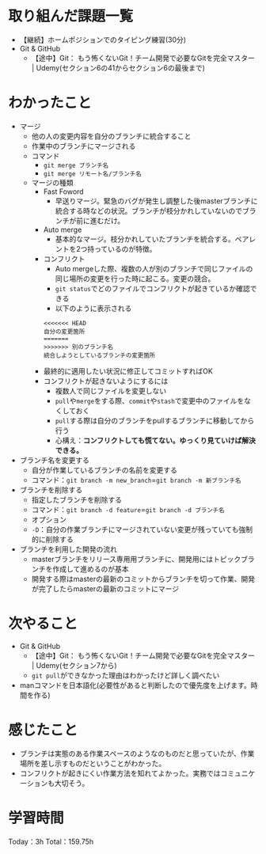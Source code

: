 # 取り組んだ課題一覧
- 【継続】ホームポジションでのタイピング練習(30分)
- Git & GitHub
	- 【途中】Git： もう怖くないGit！チーム開発で必要なGitを完全マスター | Udemy(セクション6の41からセクション6の最後まで)

# わかったこと
- マージ
	- 他の人の変更内容を自分のブランチに統合すること
	- 作業中のブランチにマージされる
	- コマンド
		- `git merge ブランチ名`
		- `git merge リモート名/ブランチ名`
  - マージの種類
	  - Fast Foword
	  	- 早送りマージ。緊急のバグが発生し調整した後masterブランチに統合する時などの状況。ブランチが枝分かれしていないのでブランチが前に進むだけ。
	  - Auto merge
	  	- 基本的なマージ。枝分かれしていたブランチを統合する。ペアレントを2つ持っているのが特徴。
  	- コンフリクト
   		- Auto mergeした際、複数の人が別のブランチで同じファイルの同じ場所の変更を行った時に起こる。変更の競合。
     	- `git status`でどのファイルでコンフリクトが起きているか確認できる
     	- 以下のように表示される
        ```
       <<<<<<< HEAD
       自分の変更箇所
       =======
       >>>>>>> 別のブランチ名
       統合しようとしているブランチの変更箇所
       ```
  	- 最終的に適用したい状況に修正してコミットすればOK
	- コンフリクトが起きないようにするには
		- 複数人で同じファイルを変更しない
	 	- `pull`や`merge`をする際、`commit`や`stash`で変更中のファイルをなくしておく
	  - `pull`する際は自分のブランチをpullするブランチに移動してから行う
	  - 心構え：**コンフリクトしても慌てない。ゆっくり見ていけば解決できる。**
- ブランチ名を変更する
	- 自分が作業しているブランチの名前を変更する
	- コマンド：`git branch -m new_branch`=`git branch -m 新ブランチ名`
- ブランチを削除する
	- 指定したブランチを削除する
	- コマンド：`git branch -d feature`=`git branch -d ブランチ名`
 	- オプション
	 - `-D`：自分の作業ブランチにマージされていない変更が残っていても強制的に削除する
- ブランチを利用した開発の流れ
	- masterブランチをリリース専用用ブランチに、開発用にはトピックブランチを作成して進めるのが基本
 	- 開発する際はmasterの最新のコミットからブランチを切って作業、開発が完了したらmasterの最新のコミットにマージ

# 次やること
- Git & GitHub
	- 【途中】Git： もう怖くないGit！チーム開発で必要なGitを完全マスター | Udemy(セクション7から)
	- `git pull`ができなかった理由はわかったけど詳しく調べたい
- manコマンドを日本語化(必要性があると判断したので優先度を上げます。時間を作る)

# 感じたこと
- ブランチは実態のある作業スペースのようなのものだと思っていたが、作業場所を差し示すものだということがわかった。
- コンフリクトが起きにくい作業方法を知れてよかった。実務ではコミュニケーションも大切そう。

# 学習時間
Today：3h Total：159.75h
